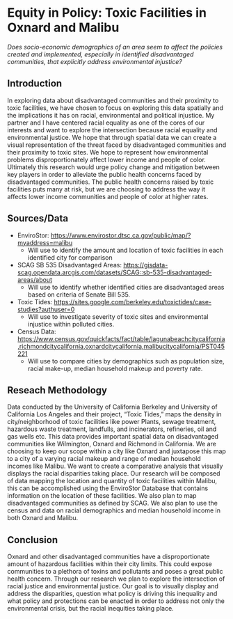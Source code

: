 # Equity in Policy: Toxic Facilities in Oxnard and Malibu
*Does socio-economic demographics of an area seem to affect the policies created and implemented, especially in identified disadvantaged communities, that explicitly address environmental injustice?*

## Introduction
In exploring data about disadvantaged communities and their proximity to toxic facilities, we have chosen to focus on exploring this data spatially and the implications it has on racial, environmental and political injustice. My partner and I have centered racial equality as one of the cores of  our interests and want to explore the intersection because racial equality and environmental justice. We hope that through spatial data we can create a visual representation of the threat faced by disadvantaged communities and their proximity to toxic sites. We hope to represent how environmental problems disproportionately affect lower income and people of color. Ultimately this research would urge policy change and mitigation between key players in order to alleviate the public health concerns faced by disadvantaged communities. The public health concerns raised by toxic facilities puts many at risk, but we are choosing to address the way it affects lower income communities and people of color at higher rates. 

## Sources/Data
- EnviroStor: https://www.envirostor.dtsc.ca.gov/public/map/?myaddress=malibu
     - Will use to identify the amount and location of toxic facilities in each identified city for comparison
- SCAG SB 535 Disadvantaged Areas: https://gisdata-scag.opendata.arcgis.com/datasets/SCAG::sb-535-disadvantaged-areas/about
     - Will use to identify whether identified cities are disadvantaged areas based on criteria of Senate Bill 535.
- Toxic Tides: https://sites.google.com/berkeley.edu/toxictides/case-studies?authuser=0
     - Will use to investigate severity of toxic sites and environmental injustice within polluted cities.
- Census Data: https://www.census.gov/quickfacts/fact/table/lagunabeachcitycalifornia,richmondcitycalifornia,oxnardcitycalifornia,malibucitycalifornia/PST045221
    - Will use to compare cities by demographics such as population size, racial make-up, median household makeup and poverty rate.

## Reseach Methodology
Data conducted by the University of California Berkeley and University of California Los Angeles and their project, “Toxic Tides,” maps the density in city/neighborhood of toxic facilities like power Plants, sewage treatment, hazardous waste treatment, landfulls, and incinerators, refineries, oil and gas wells etc. This data provides important spatial data on disadvantaged communities like Wilmington, Oxnard and Richmond in California. We are choosing to keep our scope within a city like Oxnard and juxtapose this map to a city of a varying racial makeup and range of median household incomes like Malibu. We want to create a comparative analysis that visually displays the racial disparities taking place. Our research will be composed of data mapping the location and quantity of toxic facilities within Malibu, this can be accomplished using the EnviroStor Database that contains information on the location of these facilities. We also plan to map disadvantaged communities as defined by SCAG. We also plan to use the census and data on racial demographics and median household income in both Oxnard and Malibu.

## Conclusion
Oxnard and other disadvantaged communities have a disproportionate amount of hazardous facilities within their city limits. This could expose communities to a plethora of toxins and pollutants and poses a great public health concern. Through our research we plan to explore the intersection of racial justice and environmental justice. Our goal is to visually display and address the disparities, question what policy is driving this inequality and what policy and protections can be enacted in order to address not only the environmental crisis, but the racial inequities taking place.

